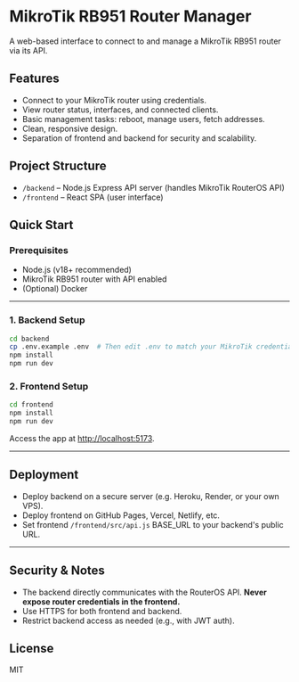 # MikroTik RB951 Router Manager

A web-based interface to connect to and manage a MikroTik RB951 router via its API.

## Features

- Connect to your MikroTik router using credentials.
- View router status, interfaces, and connected clients.
- Basic management tasks: reboot, manage users, fetch addresses.
- Clean, responsive design.
- Separation of frontend and backend for security and scalability.

## Project Structure

- `/backend` – Node.js Express API server (handles MikroTik RouterOS API)
- `/frontend` – React SPA (user interface)

## Quick Start

### Prerequisites

- Node.js (v18+ recommended)
- MikroTik RB951 router with API enabled
- (Optional) Docker

---

### 1. Backend Setup

```bash
cd backend
cp .env.example .env  # Then edit .env to match your MikroTik credentials
npm install
npm run dev
```

### 2. Frontend Setup

```bash
cd frontend
npm install
npm run dev
```

Access the app at [http://localhost:5173](http://localhost:5173).

---

## Deployment

- Deploy backend on a secure server (e.g. Heroku, Render, or your own VPS).
- Deploy frontend on GitHub Pages, Vercel, Netlify, etc.
- Set frontend `/frontend/src/api.js` BASE_URL to your backend's public URL.

---

## Security & Notes

- The backend directly communicates with the RouterOS API. **Never expose router credentials in the frontend.**
- Use HTTPS for both frontend and backend.
- Restrict backend access as needed (e.g., with JWT auth).

## License

MIT

